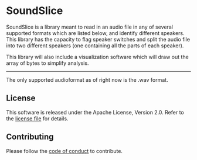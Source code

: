 SoundSlice
===================================

SoundSlice is a library meant to read in an audio file in any of several supported formats which are listed below, and identify different speakers. This library has the capacity to flag speaker switches and split the audio file into two different speakers (one containing all the parts of each speaker).

This library will also include a visualization software which will draw out the array of bytes to simplify analysis.

-------

The only supported audioformat as of right now is the .wav format.

License
--------
This software is released under the Apache License, Version 2.0. Refer to the [license file](https://github.com/naluconcepcion/audio-splice/blob/master/LICENSE.md) for details.

Contributing
--------
Please follow the [code of conduct](https://github.com/naluconcepcion/audio-splice/blob/master/CODE_OF_CONDUCT.md) to contribute.
